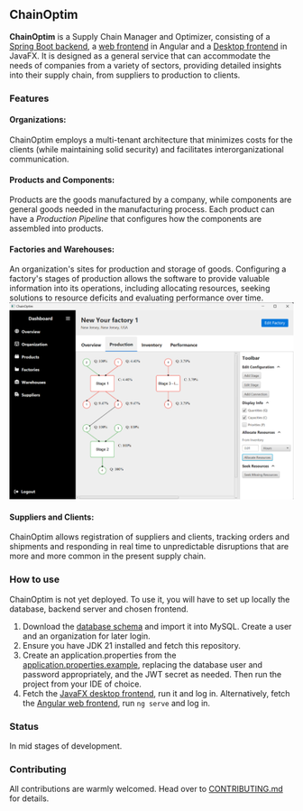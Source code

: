 ## ChainOptim

**ChainOptim** is a Supply Chain Manager and Optimizer, consisting of a [Spring Boot backend](https://github.com/TudorOrban/ChainOptim-backend), a [web frontend](https://github.com/TudorOrban/ChainOptim-frontend) in Angular and a [Desktop frontend](https://github.com/SorinPopteanu/ChainOptim-DesktopApp) in JavaFX.
It is designed as a general service that can accommodate the needs of companies from a variety of sectors, providing
detailed insights into their supply chain, from suppliers to production to clients.

### Features

#### **Organizations**: 
ChainOptim employs a multi-tenant architecture that minimizes costs for the clients (while maintaining solid security) and facilitates interorganizational communication.

#### **Products** and **Components**:
Products are the goods manufactured by a company, while components are general goods needed in the manufacturing process.
Each product can have a *Production Pipeline* that configures how the components are assembled into products.

#### **Factories** and **Warehouses**:
An organization's sites for production and storage of goods. Configuring a factory's stages of production
allows the software to provide valuable information into its operations, including allocating resources, seeking solutions to resource deficits and evaluating performance over time. 
![Factory Production Graph](/screenshots/FactoryProductionGraph.png)

#### **Suppliers** and **Clients**:
ChainOptim allows registration of suppliers and clients, tracking orders and shipments and responding in real time to unpredictable disruptions that are more and more common in the present supply chain.

### How to use
ChainOptim is not yet deployed. To use it, you will have to set up locally the database, backend server and chosen frontend.
1. Download the [database schema](https://github.com/SorinPopteanu/ChainOptim-DesktopApp/blob/main/database/schema/schema.sql) and import it into MySQL. Create a user and an organization for later login.
2. Ensure you have JDK 21 installed and fetch this repository.
3. Create an application.properties from the [application.properties.example](https://github.com/TudorOrban/ChainOptim-backend/blob/main/src/main/resources/application.properties.example), replacing the database user and password appropriately, and the JWT secret as needed. Then run the project from your IDE of choice.
4. Fetch the [JavaFX desktop frontend](https://github.com/SorinPopteanu/ChainOptim-DesktopApp), run it and log in. Alternatively, fetch the [Angular web frontend](https://github.com/TudorOrban/ChainOptim-frontend), run `ng serve` and log in.

### Status
In mid stages of development.

### Contributing
All contributions are warmly welcomed. Head over to [CONTRIBUTING.md](https://github.com/TudorOrban/ChainOptim-backend/blob/main/CONTRIBUTING.md) for details.
